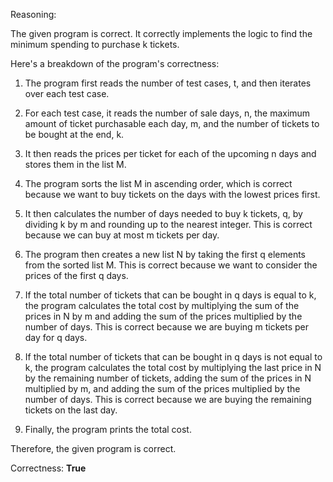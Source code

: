 Reasoning: 

The given program is correct. It correctly implements the logic to find the minimum spending to purchase k tickets. 

Here's a breakdown of the program's correctness:

1. The program first reads the number of test cases, t, and then iterates over each test case.

2. For each test case, it reads the number of sale days, n, the maximum amount of ticket purchasable each day, m, and the number of tickets to be bought at the end, k.

3. It then reads the prices per ticket for each of the upcoming n days and stores them in the list M.

4. The program sorts the list M in ascending order, which is correct because we want to buy tickets on the days with the lowest prices first.

5. It then calculates the number of days needed to buy k tickets, q, by dividing k by m and rounding up to the nearest integer. This is correct because we can buy at most m tickets per day.

6. The program then creates a new list N by taking the first q elements from the sorted list M. This is correct because we want to consider the prices of the first q days.

7. If the total number of tickets that can be bought in q days is equal to k, the program calculates the total cost by multiplying the sum of the prices in N by m and adding the sum of the prices multiplied by the number of days. This is correct because we are buying m tickets per day for q days.

8. If the total number of tickets that can be bought in q days is not equal to k, the program calculates the total cost by multiplying the last price in N by the remaining number of tickets, adding the sum of the prices in N multiplied by m, and adding the sum of the prices multiplied by the number of days. This is correct because we are buying the remaining tickets on the last day.

9. Finally, the program prints the total cost.

Therefore, the given program is correct.

Correctness: **True**